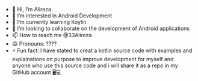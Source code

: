 - 👋 Hi, I’m Alireza
- 👀 I’m interested in Android Development
- 🌱 I’m currently learning Koylin
- 💞️ I’m looking to collaborate on the development of Android applications
- 📫 How to reach me @33Alireza
- 😄 Pronouns: ????
- ⚡ Fun fact: I have stated to creat a kotlin source code with examples and explainations on purpose to improve development for myself and anyone who use this source code and i will share it as a repo in my GitHub account 🖥️💻

<!---
33Alireza/33Alireza is a ✨ special ✨ repository because its `README.md` (this file) appears on your GitHub profile.
You can click the Preview link to take a look at your changes.
--->
